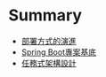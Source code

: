 # Summary

* [部署方式的演進](deploy-method-evolution.md)
* [Spring Boot專案基底](spring-boot-project-base.md)
* [任務式架構設計](task-architecture.md)
